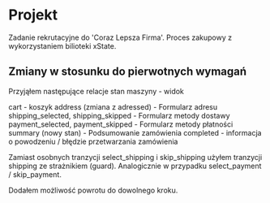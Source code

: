 # Projekt

Zadanie rekrutacyjne do 'Coraz Lepsza Firma'. Proces zakupowy z wykorzystaniem bilioteki xState.

## Zmiany w stosunku do pierwotnych wymagań

Przyjąłem następujące relacje stan maszyny - widok

cart - koszyk
address (zmiana z adressed) - Formularz adresu
shipping_selected, shipping_skipped - Formularz metody dostawy
payment_selected, payment_skipped - Formularz metody płatności
summary (nowy stan) - Podsumowanie zamówienia
completed - informacja o powodzeniu / błędzie przetwarzania zamówienia

Zamiast osobnych tranzycji select_shipping i skip_shipping użyłem tranzycji shipping ze strażnikiem (guard). Analogicznie w przypadku select_payment / skip_payment.

Dodałem możliwość powrotu do dowolnego kroku.
